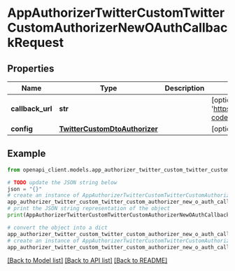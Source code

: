 # AppAuthorizerTwitterCustomTwitterCustomAuthorizerNewOAuthCallbackRequest


## Properties

Name | Type | Description | Notes
------------ | ------------- | ------------- | -------------
**callback_url** | **str** |  | [optional] [default to 'https://my.app.com/callback?code=aaaaBBBBccc1234']
**config** | [**TwitterCustomDtoAuthorizer**](TwitterCustomDtoAuthorizer.md) |  | [optional] 

## Example

```python
from openapi_client.models.app_authorizer_twitter_custom_twitter_custom_authorizer_new_o_auth_callback_request import AppAuthorizerTwitterCustomTwitterCustomAuthorizerNewOAuthCallbackRequest

# TODO update the JSON string below
json = "{}"
# create an instance of AppAuthorizerTwitterCustomTwitterCustomAuthorizerNewOAuthCallbackRequest from a JSON string
app_authorizer_twitter_custom_twitter_custom_authorizer_new_o_auth_callback_request_instance = AppAuthorizerTwitterCustomTwitterCustomAuthorizerNewOAuthCallbackRequest.from_json(json)
# print the JSON string representation of the object
print(AppAuthorizerTwitterCustomTwitterCustomAuthorizerNewOAuthCallbackRequest.to_json())

# convert the object into a dict
app_authorizer_twitter_custom_twitter_custom_authorizer_new_o_auth_callback_request_dict = app_authorizer_twitter_custom_twitter_custom_authorizer_new_o_auth_callback_request_instance.to_dict()
# create an instance of AppAuthorizerTwitterCustomTwitterCustomAuthorizerNewOAuthCallbackRequest from a dict
app_authorizer_twitter_custom_twitter_custom_authorizer_new_o_auth_callback_request_from_dict = AppAuthorizerTwitterCustomTwitterCustomAuthorizerNewOAuthCallbackRequest.from_dict(app_authorizer_twitter_custom_twitter_custom_authorizer_new_o_auth_callback_request_dict)
```
[[Back to Model list]](../README.md#documentation-for-models) [[Back to API list]](../README.md#documentation-for-api-endpoints) [[Back to README]](../README.md)


